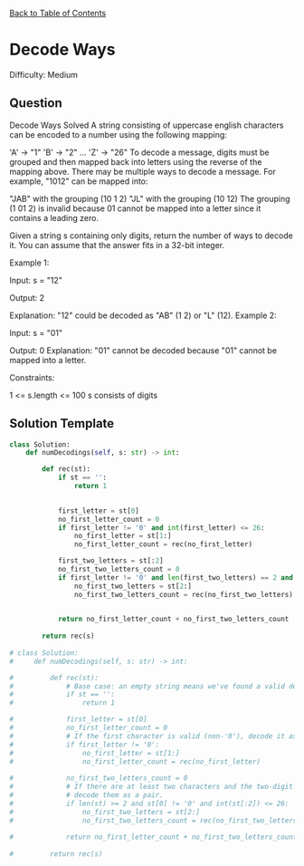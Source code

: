 [Back to Table of Contents](../../README.md)

# Decode Ways
Difficulty: Medium

## Question
Decode Ways
Solved 
A string consisting of uppercase english characters can be encoded to a number using the following mapping:

'A' -> "1"
'B' -> "2"
...
'Z' -> "26"
To decode a message, digits must be grouped and then mapped back into letters using the reverse of the mapping above. There may be multiple ways to decode a message. For example, "1012" can be mapped into:

"JAB" with the grouping (10 1 2)
"JL" with the grouping (10 12)
The grouping (1 01 2) is invalid because 01 cannot be mapped into a letter since it contains a leading zero.

Given a string s containing only digits, return the number of ways to decode it. You can assume that the answer fits in a 32-bit integer.

Example 1:

Input: s = "12"

Output: 2

Explanation: "12" could be decoded as "AB" (1 2) or "L" (12).
Example 2:

Input: s = "01"

Output: 0
Explanation: "01" cannot be decoded because "01" cannot be mapped into a letter.

Constraints:

1 <= s.length <= 100
s consists of digits

## Solution Template
```python
class Solution:
    def numDecodings(self, s: str) -> int:

        def rec(st):
            if st == '':
                return 1 

            
            first_letter = st[0]
            no_first_letter_count = 0
            if first_letter != '0' and int(first_letter) <= 26:
                no_first_letter = st[1:]
                no_first_letter_count = rec(no_first_letter)

            first_two_letters = st[:2]
            no_first_two_letters_count = 0
            if first_letter != '0' and len(first_two_letters) == 2 and int(first_two_letters) <= 26:
                no_first_two_letters = st[2:]
                no_first_two_letters_count = rec(no_first_two_letters)
            

            return no_first_letter_count + no_first_two_letters_count
        
        return rec(s)
        
# class Solution:
#     def numDecodings(self, s: str) -> int:

#         def rec(st):
#             # Base case: an empty string means we've found a valid decoding.
#             if st == '':
#                 return 1    

#             first_letter = st[0]
#             no_first_letter_count = 0
#             # If the first character is valid (non-'0'), decode it as a single digit.
#             if first_letter != '0':
#                 no_first_letter = st[1:]
#                 no_first_letter_count = rec(no_first_letter)
            
#             no_first_two_letters_count = 0
#             # If there are at least two characters and the two-digit number is valid,
#             # decode them as a pair.
#             if len(st) >= 2 and st[0] != '0' and int(st[:2]) <= 26:
#                 no_first_two_letters = st[2:]
#                 no_first_two_letters_count = rec(no_first_two_letters)
            
#             return no_first_letter_count + no_first_two_letters_count
        
#         return rec(s)
```

